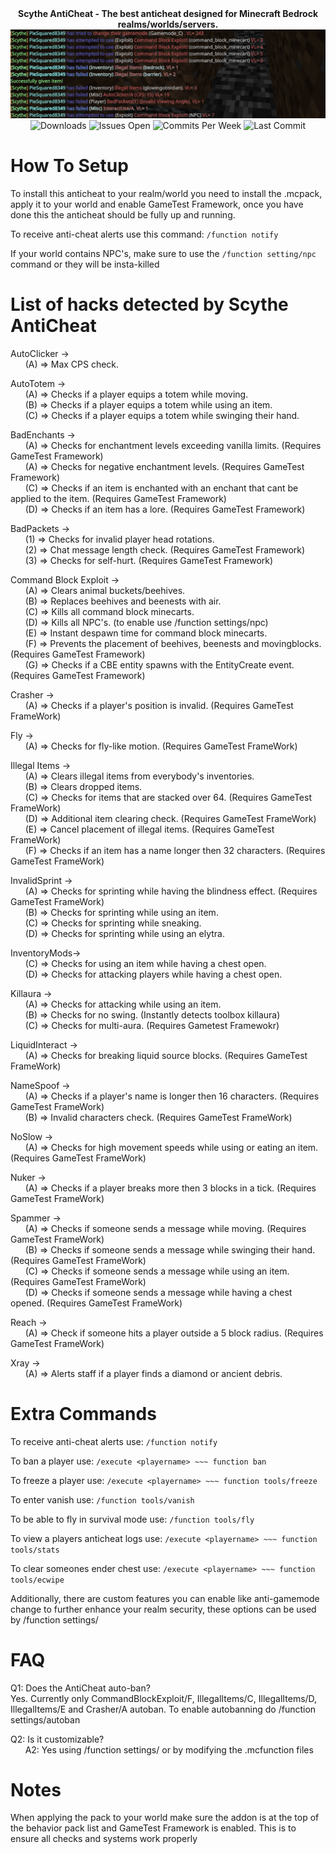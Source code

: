 <div align="center">
  <b>Scythe AntiCheat - The best anticheat designed for Minecraft Bedrock realms/worlds/servers.</b>
  
  <img src="https://raw.githubusercontent.com/MrDiamond64/image-assets/main/scythe%20pog%20anticheat.png" width="600" alt="Scythe AntiCheat"/>
</div>
<div align="center">
  <img src="https://img.shields.io/github/downloads/MrDiamond64/Scythe-AntiCheat/total?style=for-the-badge" alt="Downloads"/>
  <img src="https://img.shields.io/github/issues/MrDiamond64/Scythe-AntiCheat?label=ISSUES%20OPEN&style=for-the-badge" alt="Issues Open"/>
  <img src="https://img.shields.io/github/commit-activity/m/MrDiamond64/Scythe-AntiCheat?style=for-the-badge" alt="Commits Per Week"/>
  <img src="https://img.shields.io/github/last-commit/MrDiamond64/Scythe-AntiCheat?style=for-the-badge" alt="Last Commit"/>
</div>

# How To Setup
To install this anticheat to your realm/world you need to install the .mcpack, apply it to your world and enable GameTest Framework, once you have done this the anticheat should be fully up and running.

To receive anti-cheat alerts use this command: ```/function notify```

If your world contains NPC's, make sure to use the ```/function setting/npc``` command or they will be insta-killed

# List of hacks detected by Scythe AntiCheat

  AutoClicker -><br />
&nbsp;&nbsp;&nbsp;&nbsp;&nbsp;&nbsp;(A) => Max CPS check.

  AutoTotem -><br />
&nbsp;&nbsp;&nbsp;&nbsp;&nbsp;&nbsp;(A) => Checks if a player equips a totem while moving.<br />
&nbsp;&nbsp;&nbsp;&nbsp;&nbsp;&nbsp;(B) => Checks if a player equips a totem while using an item.<br />
&nbsp;&nbsp;&nbsp;&nbsp;&nbsp;&nbsp;(C) => Checks if a player equips a totem while swinging their hand.<br />

  BadEnchants -><br />
&nbsp;&nbsp;&nbsp;&nbsp;&nbsp;&nbsp;(A) => Checks for enchantment levels exceeding vanilla limits. (Requires GameTest Framework)<br />
&nbsp;&nbsp;&nbsp;&nbsp;&nbsp;&nbsp;(A) => Checks for negative enchantment levels. (Requires GameTest Framework)<br />
&nbsp;&nbsp;&nbsp;&nbsp;&nbsp;&nbsp;(C) => Checks if an item is enchanted with an enchant that cant be applied to the item. (Requires GameTest Framework)<br />
&nbsp;&nbsp;&nbsp;&nbsp;&nbsp;&nbsp;(D) => Checks if an item has a lore. (Requires GameTest Framework)<br />

  BadPackets -><br />
&nbsp;&nbsp;&nbsp;&nbsp;&nbsp;&nbsp;(1) => Checks for invalid player head rotations.<br />
&nbsp;&nbsp;&nbsp;&nbsp;&nbsp;&nbsp;(2) => Chat message length check. (Requires GameTest Framework)<br />
&nbsp;&nbsp;&nbsp;&nbsp;&nbsp;&nbsp;(3) => Checks for self-hurt. (Requires GameTest Framework)<br />

  Command Block Exploit -><br />
&nbsp;&nbsp;&nbsp;&nbsp;&nbsp;&nbsp;(A) => Clears animal buckets/beehives.<br />
&nbsp;&nbsp;&nbsp;&nbsp;&nbsp;&nbsp;(B) => Replaces beehives and beenests with air.<br />
&nbsp;&nbsp;&nbsp;&nbsp;&nbsp;&nbsp;(C) => Kills all command block minecarts.<br />
&nbsp;&nbsp;&nbsp;&nbsp;&nbsp;&nbsp;(D) => Kills all NPC's. (to enable use /function settings/npc)<br />
&nbsp;&nbsp;&nbsp;&nbsp;&nbsp;&nbsp;(E) => Instant despawn time for command block minecarts.<br />
&nbsp;&nbsp;&nbsp;&nbsp;&nbsp;&nbsp;(F) => Prevents the placement of beehives, beenests and movingblocks.(Requires GameTest Framework)<br />
&nbsp;&nbsp;&nbsp;&nbsp;&nbsp;&nbsp;(G) => Checks if a CBE entity spawns with the EntityCreate event.(Requires GameTest Framework)<br />

  Crasher -><br />
&nbsp;&nbsp;&nbsp;&nbsp;&nbsp;&nbsp;(A) => Checks if a player's position is invalid. (Requires GameTest FrameWork)<br />

  Fly -><br />
&nbsp;&nbsp;&nbsp;&nbsp;&nbsp;&nbsp;(A) => Checks for fly-like motion. (Requires GameTest FrameWork)

  Illegal Items -><br />
&nbsp;&nbsp;&nbsp;&nbsp;&nbsp;&nbsp;(A) => Clears illegal items from everybody's inventories.<br />
&nbsp;&nbsp;&nbsp;&nbsp;&nbsp;&nbsp;(B) => Clears dropped items.<br />
&nbsp;&nbsp;&nbsp;&nbsp;&nbsp;&nbsp;(C) => Checks for items that are stacked over 64. (Requires GameTest FrameWork)<br />
&nbsp;&nbsp;&nbsp;&nbsp;&nbsp;&nbsp;(D) => Additional item clearing check. (Requires GameTest FrameWork)<br />
&nbsp;&nbsp;&nbsp;&nbsp;&nbsp;&nbsp;(E) => Cancel placement of illegal items. (Requires GameTest FrameWork)<br />
&nbsp;&nbsp;&nbsp;&nbsp;&nbsp;&nbsp;(F) => Checks if an item has a name longer then 32 characters. (Requires GameTest FrameWork)<br />

  InvalidSprint -><br />
&nbsp;&nbsp;&nbsp;&nbsp;&nbsp;&nbsp;(A) => Checks for sprinting while having the blindness effect. (Requires GameTest FrameWork)<br />
&nbsp;&nbsp;&nbsp;&nbsp;&nbsp;&nbsp;(B) => Checks for sprinting while using an item.<br />
&nbsp;&nbsp;&nbsp;&nbsp;&nbsp;&nbsp;(C) => Checks for sprinting while sneaking.<br />
&nbsp;&nbsp;&nbsp;&nbsp;&nbsp;&nbsp;(D) => Checks for sprinting while using an elytra.<br />

  InventoryMods-><br />
&nbsp;&nbsp;&nbsp;&nbsp;&nbsp;&nbsp;(C) => Checks for using an item while having a chest open.<br />
&nbsp;&nbsp;&nbsp;&nbsp;&nbsp;&nbsp;(D) => Checks for attacking players while having a chest open.<br />

  Killaura -><br />
&nbsp;&nbsp;&nbsp;&nbsp;&nbsp;&nbsp;(A) => Checks for attacking while using an item.<br />
&nbsp;&nbsp;&nbsp;&nbsp;&nbsp;&nbsp;(B) => Checks for no swing. (Instantly detects toolbox killaura)<br />
&nbsp;&nbsp;&nbsp;&nbsp;&nbsp;&nbsp;(C) => Checks for multi-aura. (Requires Gametest Framewokr)<br />

  LiquidInteract -><br />
&nbsp;&nbsp;&nbsp;&nbsp;&nbsp;&nbsp;(A) => Checks for breaking liquid source blocks. (Requires GameTest FrameWork)<br />

  NameSpoof -><br />
&nbsp;&nbsp;&nbsp;&nbsp;&nbsp;&nbsp;(A) => Checks if a player's name is longer then 16 characters. (Requires GameTest FrameWork)<br />
&nbsp;&nbsp;&nbsp;&nbsp;&nbsp;&nbsp;(B) => Invalid characters check. (Requires GameTest FrameWork)<br />

  NoSlow -><br />
&nbsp;&nbsp;&nbsp;&nbsp;&nbsp;&nbsp;(A) => Checks for high movement speeds while using or eating an item. (Requires GameTest FrameWork)

  Nuker -><br />
&nbsp;&nbsp;&nbsp;&nbsp;&nbsp;&nbsp;(A) => Checks if a player breaks more then 3 blocks in a tick. (Requires GameTest FrameWork)

  Spammer -><br />
&nbsp;&nbsp;&nbsp;&nbsp;&nbsp;&nbsp;(A) => Checks if someone sends a message while moving. (Requires GameTest FrameWork)<br />
&nbsp;&nbsp;&nbsp;&nbsp;&nbsp;&nbsp;(B) => Checks if someone sends a message while swinging their hand. (Requires GameTest FrameWork)<br />
&nbsp;&nbsp;&nbsp;&nbsp;&nbsp;&nbsp;(C) => Checks if someone sends a message while using an item. (Requires GameTest FrameWork)<br />
&nbsp;&nbsp;&nbsp;&nbsp;&nbsp;&nbsp;(D) => Checks if someone sends a message while having a chest opened. (Requires GameTest FrameWork)<br />

  Reach -><br />
&nbsp;&nbsp;&nbsp;&nbsp;&nbsp;&nbsp;(A) => Check if someone hits a player outside a 5 block radius. (Requires GameTest FrameWork)<br />

  Xray -><br />
&nbsp;&nbsp;&nbsp;&nbsp;&nbsp;&nbsp;(A) => Alerts staff if a player finds a diamond or ancient debris.


# Extra Commands
To receive anti-cheat alerts use: ```/function notify```

To ban a player use: ```/execute <playername> ~~~ function ban```

To freeze a player use: ```/execute <playername> ~~~ function tools/freeze```

To enter vanish use: ```/function tools/vanish```

To be able to fly in survival mode use: ```/function tools/fly```

To view a players anticheat logs use: ```/execute <playername> ~~~ function tools/stats```

To clear someones ender chest use: ```/execute <playername> ~~~ function tools/ecwipe```

Additionally, there are custom features you can enable like anti-gamemode change to further enhance your realm security, these options can be used by /function settings/<name>

# FAQ

Q1: Does the AntiCheat auto-ban?<br />
Yes. Currently only CommandBlockExploit/F, IllegalItems/C, IllegalItems/D, IllegalItems/E and Crasher/A autoban. To enable autobanning do /function settings/autoban

Q2: Is it customizable?<br />
&nbsp;&nbsp;&nbsp;&nbsp;&nbsp;&nbsp;A2: Yes using /function settings/<name> or by modifying the .mcfunction files

# Notes
When applying the pack to your world make sure the addon is at the top of the behavior pack list and GameTest Framework is enabled. This is to ensure all checks and systems work properly

